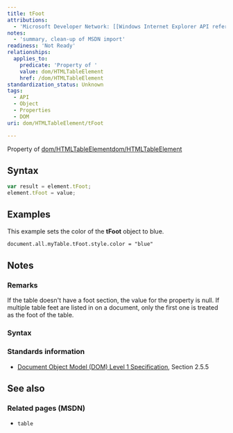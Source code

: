 ```yaml
---
title: tFoot
attributions:
  - 'Microsoft Developer Network: [[Windows Internet Explorer API reference](http://msdn.microsoft.com/en-us/library/ie/hh828809%28v=vs.85%29.aspx) Article]'
notes:
  - 'summary, clean-up of MSDN import'
readiness: 'Not Ready'
relationships:
  applies_to:
    predicate: 'Property of '
    value: dom/HTMLTableElement
    href: /dom/HTMLTableElement
standardization_status: Unknown
tags:
  - API
  - Object
  - Properties
  - DOM
uri: dom/HTMLTableElement/tFoot

---
```

Property of [dom/HTMLTableElement](/dom/HTMLTableElement)[dom/HTMLTableElement](/dom/HTMLTableElement)

## Syntax

``` js
var result = element.tFoot;
element.tFoot = value;
```

## Examples

This example sets the color of the **tFoot** object to blue.

``` html
document.all.myTable.tFoot.style.color = "blue"
```

## Notes

### Remarks

If the table doesn't have a foot section, the value for the property is null. If multiple table feet are listed in on a document, only the first one is treated as the foot of the table.

### Syntax

### Standards information

-   [Document Object Model (DOM) Level 1 Specification](http://go.microsoft.com/fwlink/p/?linkid=161725), Section 2.5.5

## See also

### Related pages (MSDN)

-   `table`

